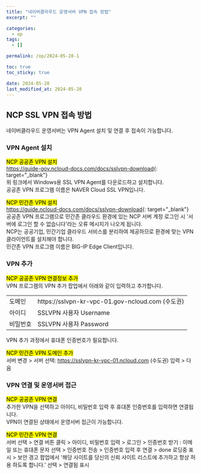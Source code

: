 ```yaml
---
title: "네이버클라우드 운영서버 VPN 접속 방법"
excerpt: ""

categories:
  - op
tags:
  - []

permalink: /op/2024-05-28-1

toc: true
toc_sticky: true

date: 2024-05-28
last_modified_at: 2024-05-28
---
```


## NCP SSL VPN 접속 방법

네이버클라우드 운영서버는 VPN Agent 설치 및 연결 후 접속이 가능합니다.

### VPN Agent 설치
<mark>NCP 공공존 VPN 설치</mark>  
<https://guide-gov.ncloud-docs.com/docs/sslvpn-download>{: target="_blank"}  
위 링크에서 Windows용 SSL VPN Agent를 다운로드하고 설치합니다.  
공공존 VPN 프로그램 이름은 NAVER Cloud SSL VPN입니다.

<mark>NCP 민간존 VPN 설치</mark>  
<https://guide.ncloud-docs.com/docs/sslvpn-download>{: target="_blank"}  
공공존 VPN 프로그램으로 민간존 클라우드 환경에 있는 NCP 서버 계정 로그인 시 '서버에 로그인 할 수 없습니다'라는 오류 메시지가 나오게 됩니다.  
NCP는 공공기업, 민간기업 클라우드 서비스를 분리하여 제공하므로 환경에 맞는 VPN 클라이언트를 설치해야 합니다.  
민간존 VPN 프로그램 이름은 BIG-IP Edge Client입니다.

### VPN 추가
<mark>NCP 공공존 VPN 연결정보 추가</mark>  
VPN 프로그램의 VPN 추가 팝업에서 아래와 같이 입력하고 추가합니다.
<table class="table_2_left">
<tbody>
  <tr>
    <td>도메인</td>
    <td>https://sslvpn-kr-vpc-01.gov-ncloud.com (수도권)</td>
  </tr>
  <tr>
    <td>아이디</td>
    <td>SSLVPN 사용자 Username</td>
  </tr>
  <tr>
    <td>비밀번호</td>
    <td>SSLVPN 사용자 Password</td>
  </tr>
</tbody>
</table>
VPN 추가 과정에서 휴대폰 인증번호가 필요합니다.

<mark>NCP 민간존 VPN 도메인 추가</mark>  
서버 변경 > 서버 선택: https://sslvpn-kr-vpc-01.ncloud.com (수도권) 입력 > 다음

### VPN 연결 및 운영서버 접근
<mark>NCP 공공존 VPN 연결</mark>  
추가한 VPN을 선택하고 아이디, 비밀번호 입력 후 휴대폰 인증번호를 입력하면 연결됩니다.  
VPN이 연결된 상태에서 운영서버 접근이 가능합니다.

<mark>NCP 민간존 VPN 연결</mark>  
서버 선택 > 연결 버튼 클릭 > 아이디, 비밀번호 입력 > 로그인 > 인증번호 받기 : 이메일 또는 휴대폰 문자 선택 > 인증번호 전송 > 인증번호 입력 후 연결 > done 로딩중 표시 > 보안 경고 팝업에서 '해당 사이트를 당신의 신뢰 사이트 리스트에 추가하고 항상 허용 하도록 합니다.' 선택 > 연결됨 표시

